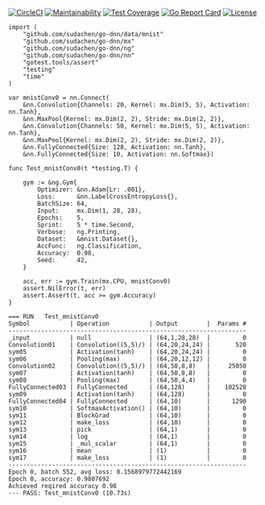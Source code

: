 
[![CircleCI](https://circleci.com/gh/sudachen/go-dnn.svg?style=svg)](https://circleci.com/gh/sudachen/go-dnn)
[![Maintainability](https://api.codeclimate.com/v1/badges/5af58cfe8b9efbe0f29f/maintainability)](https://codeclimate.com/github/sudachen/go-dnn/maintainability)
[![Test Coverage](https://api.codeclimate.com/v1/badges/5af58cfe8b9efbe0f29f/test_coverage)](https://codeclimate.com/github/sudachen/go-dnn/test_coverage)
[![Go Report Card](https://goreportcard.com/badge/github.com/sudachen/go-dnn)](https://goreportcard.com/report/github.com/sudachen/go-dnn)
[![License](https://img.shields.io/badge/License-Apache%202.0-blue.svg)](https://opensource.org/licenses/Apache-2.0)


```golang
import (
	"github.com/sudachen/go-dnn/data/mnist"
	"github.com/sudachen/go-dnn/mx"
	"github.com/sudachen/go-dnn/ng"
	"github.com/sudachen/go-dnn/nn"
	"gotest.tools/assert"
	"testing"
	"time"
)

var mnistConv0 = nn.Connect(
	&nn.Convolution{Channels: 20, Kernel: mx.Dim(5, 5), Activation: nn.Tanh},
	&nn.MaxPool{Kernel: mx.Dim(2, 2), Stride: mx.Dim(2, 2)},
	&nn.Convolution{Channels: 50, Kernel: mx.Dim(5, 5), Activation: nn.Tanh},
	&nn.MaxPool{Kernel: mx.Dim(2, 2), Stride: mx.Dim(2, 2)},
	&nn.FullyConnected{Size: 128, Activation: nn.Tanh},
	&nn.FullyConnected{Size: 10, Activation: nn.Softmax})

func Test_mnistConv0(t *testing.T) {

	gym := &ng.Gym{
		Optimizer: &nn.Adam{Lr: .001},
		Loss: 	   &nn.LabelCrossEntropyLoss{},
		BatchSize: 64,
		Input:     mx.Dim(1, 28, 28),
		Epochs:    5,
		Sprint:    5 * time.Second,
		Verbose:   ng.Printing,
		Dataset:   &mnist.Dataset{},
		AccFunc:   ng.Classification,
		Accuracy:  0.98,
		Seed:      42,
	}

	acc, err := gym.Train(mx.CPU, mnistConv0)
	assert.NilError(t, err)
	assert.Assert(t, acc >= gym.Accuracy)
}

```
```text
=== RUN   Test_mnistConv0
Symbol           | Operation           | Output        |  Params #
------------------------------------------------------------------
_input           | null                | (64,1,28,28)  |         0
Convolution01    | Convolution((5,5)/) | (64,20,24,24) |       520
sym05            | Activation(tanh)    | (64,20,24,24) |         0
sym06            | Pooling(max)        | (64,20,12,12) |         0
Convolution02    | Convolution((5,5)/) | (64,50,8,8)   |     25050
sym07            | Activation(tanh)    | (64,50,8,8)   |         0
sym08            | Pooling(max)        | (64,50,4,4)   |         0
FullyConnected03 | FullyConnected      | (64,128)      |    102528
sym09            | Activation(tanh)    | (64,128)      |         0
FullyConnected04 | FullyConnected      | (64,10)       |      1290
sym10            | SoftmaxActivation() | (64,10)       |         0
sym11            | BlockGrad           | (64,10)       |         0
sym12            | make_loss           | (64,10)       |         0
sym13            | pick                | (64,1)        |         0
sym14            | log                 | (64,1)        |         0
sym15            | _mul_scalar         | (64,1)        |         0
sym16            | mean                | (1)           |         0
sym17            | make_loss           | (1)           |         0
------------------------------------------------------------------
Epoch 0, batch 552, avg loss: 0.1568979772442169
Epoch 0, accuracy: 0.9807692
Achieved reqired accuracy 0.98
--- PASS: Test_mnistConv0 (10.73s)
```
